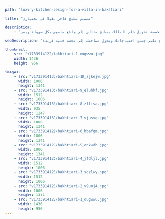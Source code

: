 ```yaml
---
path: "luxury-kitchen-design-for-a-villa-in-bakhtiari"

title: "تصميم مطبخ فاخر لڤيلا في بختياري"

description:
    - "ابتكرنا تصميماً فريداً للمطبخ، يجمع بين سحر التراث المحلي وفخامة التصميم العصري. قام فريقنا من الخبراء بتصميم مطبخ يتناغم مع رؤية المالك، مع تخطيط مثالي يلبي احتياجات الطهي اليومية ومتطلبات الضيافة، بالإضافة إلى خزائن مصممة خصيصاً تُضفي لمسة من الأناقة والعملية. تم اختيار كل عنصر بعناية فائقة، بدءاً من المواد الفاخرة وصولاً إلى أدق التفاصيل، لخلق مساحة مذهلة واستثنائية. كما ضمنت استشارتنا المتخصصة تحويل حلم المالك بمطبخ مثالي إلى واقع ملموس بكل سهولة ويسر."

seoDescription: "اكتشف أحدث تصاميم مطابخ الڤلل الفاخرة في منطقة بختياري، مع خزائن مُخصصة مصنوعة بأعلى معايير الجودة، وتصاميم داخلية راقية تجمع بين الفخامة والعملية. نقدم حلولاً مبتكرة لتصميم المطابخ تلبي جميع احتياجاتك وتحول مساحتك إلى تحفة فنية فريدة."

thumbnail:
    src: "v1733914122/bakhtiari-1_ougwwu.jpg"
    width: 1436
    height: 956

images:
    - src: "v1733914137/bakhtiari-10_zjkejw.jpg"
      width: 1006
      height: 1341
    - src: "v1733914135/bakhtiari-9_eluhkf.jpg"
      width: 1512
      height: 1006
    - src: "v1733914133/bakhtiari-8_zflisa.jpg"
      width: 935
      height: 1247
    - src: "v1733914131/bakhtiari-7_vjusvq.jpg"
      width: 1006
      height: 1341
    - src: "v1733914129/bakhtiari-6_hbafgm.jpg"
      width: 1006
      height: 1341
    - src: "v1733914127/bakhtiari-5_onkwdb.jpg"
      width: 1006
      height: 1341
    - src: "v1733914125/bakhtiari-4_jfdljl.jpg"
      width: 1512
      height: 1006
    - src: "v1733914123/bakhtiari-3_sgzlwy.jpg"
      width: 1512
      height: 1006
    - src: "v1733914123/bakhtiari-2_v9unj4.jpg"
      width: 1006
      height: 1341
    - src: "v1733914122/bakhtiari-1_ougwwu.jpg"
      width: 1436
      height: 956
---
```

